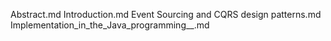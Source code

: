 Abstract.md
Introduction.md
Event Sourcing and CQRS design patterns.md
Implementation_in_the_Java_programming__.md